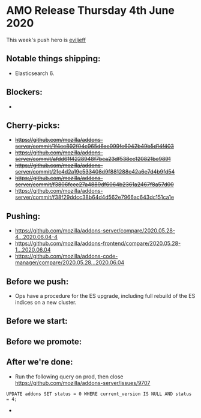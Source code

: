 # AMO Release Thursday 4th June 2020

This week's push hero is [eviljeff](https://github.com/eviljeff)

## Notable things shipping:

- Elasticsearch 6.

## Blockers:

-

## Cherry-picks:

- ~~https://github.com/mozilla/addons-server/commit/1f4ee892f04c965d6ae999fe6042b49b5d14f403~~
- ~~https://github.com/mozilla/addons-server/commit/afdd61f4228948f7bca23df538cc120821be9891~~
- ~~https://github.com/mozilla/addons-server/commit/21c4d2a19c533408d9f881288e42a6e7d4b9fd54~~
- ~~https://github.com/mozilla/addons-server/commit/f3806fcee27a4889df6064b2361a2467f8a57d00~~
- https://github.com/mozilla/addons-server/commit/f38f29ddcc38b64d4d562e7966ac643dc151ca1e

## Pushing:

- https://github.com/mozilla/addons-server/compare/2020.05.28-4...2020.06.04-4
- https://github.com/mozilla/addons-frontend/compare/2020.05.28-1...2020.06.04
- https://github.com/mozilla/addons-code-manager/compare/2020.05.28...2020.06.04

## Before we push:
-  Ops have a procedure for the ES upgrade, including full rebuild of the ES indices on a new cluster.

## Before we start:

## Before we promote:

## After we're done:
- Run the following query on prod, then close https://github.com/mozilla/addons-server/issues/9707

`UPDATE addons SET status = 0 WHERE current_version IS NULL AND status = 4;`

-
